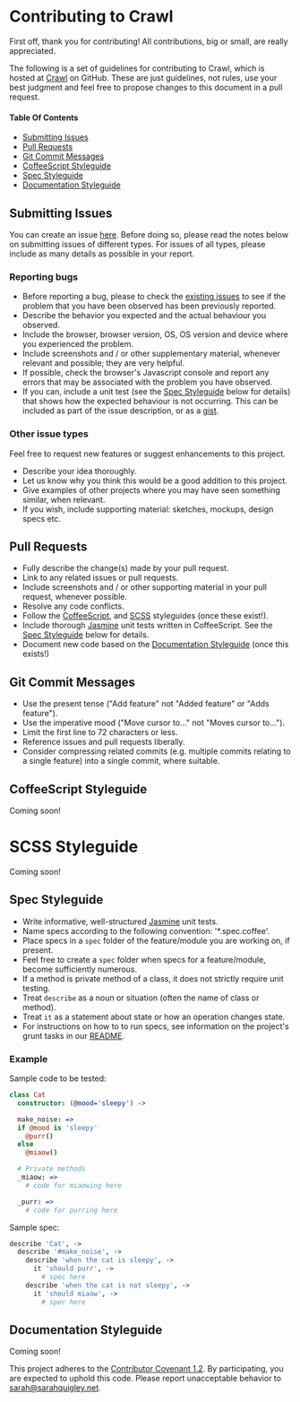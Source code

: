 # Contributing to Crawl

First off, thank you for contributing! All contributions, big or small, are really appreciated.

The following is a set of guidelines for contributing to Crawl, which is hosted at [Crawl](https://github.com/sarahquigley/crawl) on GitHub. These are just guidelines, not rules, use your best judgment and feel free to propose changes to this document in a pull request.

#### Table Of Contents

* [Submitting Issues](#submitting-issues)
* [Pull Requests](#pull-requests)
* [Git Commit Messages](#git-commit-messages)
* [CoffeeScript Styleguide](#coffeescript-styleguide)
* [Spec Styleguide](#spec-styleguide)
* [Documentation Styleguide](#documentation-styleguide)

## Submitting Issues

You can create an issue [here](https://github.com/sarahquigley/crawl/issues/new). Before doing so, please read the notes below on submitting issues of different types. For issues of all types, please include as many details as possible in your report.

### Reporting bugs

* Before reporting a bug, please to check the [existing issues](https://github.com/sarahquigley/crawl/issues) to see if the problem that you have been observed has been previously reported.
* Describe the behavior you expected and the actual behaviour you observed. 
* Include the browser, browser version, OS, OS version and device where you experienced the problem.
* Include screenshots and / or other supplementary material, whenever relevant and possible; they are very helpful.
* If possible, check the browser's Javascript console and report any errors that may be associated with the problem you have observed. 
* If you can, include a unit test (see the [Spec Styleguide](#spec-styleguide) below for details) that shows how the expected behaviour is not occurring. This can be included as part of the issue description, or as a [gist](https://gist.github.com/).

### Other issue types

Feel free to request new features or suggest enhancements to this project.

* Describe your idea thoroughly.
* Let us know why you think this would be a good addition to this project.
* Give examples of other projects where you may have seen something similar, when relevant.
* If you wish, include supporting material: sketches, mockups, design specs etc.


## Pull Requests

* Fully describe the change(s) made by your pull request.
* Link to any related issues or pull requests.
* Include screenshots and / or other supporting material in your pull request, whenever possible.
* Resolve any code conflicts. 
* Follow the [CoffeeScript](#coffeescript-styleguide), and [SCSS](#scss-styleguide) styleguides (once these exist!).
* Include thorough [Jasmine](http://jasmine.github.io/) unit tests written in CoffeeScript. See the [Spec Styleguide](#spec-styleguide) below for details.
* Document new code based on the [Documentation Styleguide](#documentation-styleguide) (once this exists!)

## Git Commit Messages

* Use the present tense ("Add feature" not "Added feature" or "Adds feature").
* Use the imperative mood ("Move cursor to..." not "Moves cursor to...").
* Limit the first line to 72 characters or less.
* Reference issues and pull requests liberally.
* Consider compressing related commits (e.g. multiple commits  relating to a single feature) into a single commit, where suitable.

## CoffeeScript Styleguide

Coming soon!

# SCSS Styleguide

Coming soon!

## Spec Styleguide

* Write informative, well-structured [Jasmine](http://jasmine.github.io/) unit tests.
* Name specs according to the following convention: '*.spec.coffee'. 
* Place specs in a `spec` folder of the feature/module you are working on, if present.
* Feel free to create a `spec` folder when specs for a feature/module, become sufficiently numerous.
* If a method is private method of a class, it does not strictly require unit testing.
* Treat `describe` as a noun or situation (often the name of class or method).
* Treat `it` as a statement about state or how an operation changes state.
* For instructions on how to to run specs, see information on the project's grunt tasks in our [README](https://github.com/sarahquigley/crawl#grunt-tasks).

### Example

Sample code to be tested:
```coffee
class Cat
  constructor: (@mood='sleepy') ->

  make_noise: =>
  if @mood is 'sleepy'
    @purr()
  else
    @miaow()

  # Private methods
  _miaow: =>
    # code for miaowing here

  _purr: =>
    # code for purring here
```

Sample spec:
```coffee
describe 'Cat', ->
  describe '#make_noise', ->
    describe 'when the cat is sleepy', ->
      it 'should purr', ->
        # spec here
    describe 'when the cat is not sleepy', ->
      it 'should miaow', ->
        # spec here
```

## Documentation Styleguide

Coming soon!


This project adheres to the [Contributor Covenant 1.2](http://contributor-covenant.org/version/1/2/0). By participating, you are expected to uphold this code. Please report unacceptable behavior to [sarah@sarahquigley.net](mailto:sarah@sarahquigley.net).
